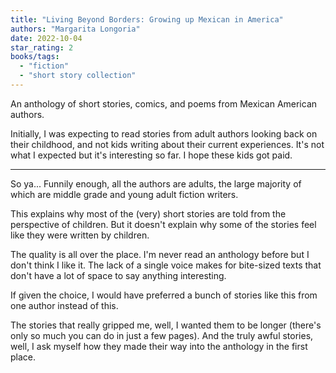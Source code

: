```yaml
---
title: "Living Beyond Borders: Growing up Mexican in America"
authors: "Margarita Longoria"
date: 2022-10-04
star_rating: 2
books/tags:
  - "fiction"
  - "short story collection"
---
```


An anthology of short stories, comics, and poems from Mexican American authors.

<!--more-->

Initially, I was expecting to read stories from adult authors looking back on
their childhood, and not kids writing about their current experiences. It's not
what I expected but it's interesting so far. I hope these kids got paid.

---

So ya... Funnily enough, all the authors are adults, the large majority of which
are middle grade and young adult fiction writers.

This explains why most of the (very) short stories are told from the perspective
of children. But it doesn't explain why some of the stories feel like they were
written by children.

The quality is all over the place. I'm never read an anthology before but I
don't think I like it. The lack of a single voice makes for bite-sized texts
that don't have a lot of space to say anything interesting.

If given the choice, I would have preferred a bunch of stories like this from
one author instead of this.

The stories that really gripped me, well, I wanted them to be longer (there's
only so much you can do in just a few pages). And the truly awful stories, well,
I ask myself how they made their way into the anthology in the first place.
